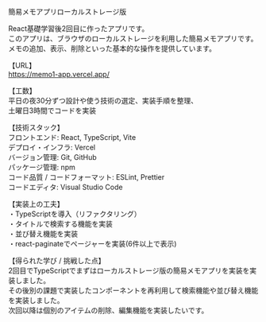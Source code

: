簡易メモアプリローカルストレージ版

React基礎学習後2回目に作ったアプリです。  
このアプリは、ブラウザのローカルストレージを利用した簡易メモアプリです。  
メモの追加、表示、削除といった基本的な操作を提供しています。

【URL】  
https://memo1-app.vercel.app/

【工数】  
平日の夜30分ずつ設計や使う技術の選定、実装手順を整理、  
土曜日3時間でコードを実装

【技術スタック】  
フロントエンド: React, TypeScript, Vite  
デプロイ・インフラ: Vercel  
バージョン管理: Git, GitHub  
パッケージ管理: npm  
コード品質 / コードフォーマット: ESLint, Prettier  
コードエディタ: Visual Studio Code

【実装上の工夫】  
・TypeScriptを導入（リファクタリング）  
・タイトルで検索する機能を実装  
・並び替え機能を実装  
・react-paginateでページャーを実装(6件以上で表示)  

【得られた学び / 挑戦した点】  
2回目でTypeScriptでまずはローカルストレージ版の簡易メモアプリを実装を実装しました。  
その後別の課題で実装したコンポーネントを再利用して検索機能や並び替え機能を実装しました。  
次回以降は個別のアイテムの削除、編集機能を実装したいです。